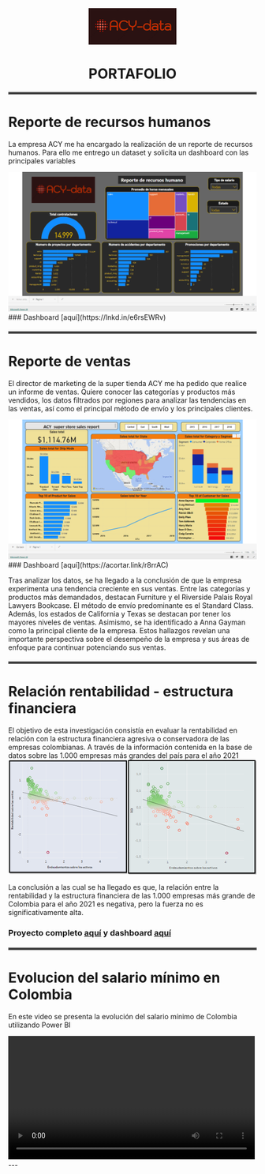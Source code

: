 <center>
  <img src="images/Logo personal.png?raw=true" alt="Logo personal">
</center>

# <center>PORTAFOLIO   </center>
       

<style>
  hr {
    border: 2px solid #555555;
    margin: 20px 0;
  }
</style>

<hr>

# Reporte de recursos humanos
La empresa ACY me ha encargado la realización de un reporte de recursos humanos. Para ello me entrego un dataset y solicita un dashboard con las principales variables

<img src="images/Segundo proyecto.png?raw=true"/>
### Dashboard [aquí](https://lnkd.in/e6rsEWRv)

---
# Reporte de ventas 
El director de marketing de la super tienda ACY me ha pedido que realice un informe de ventas. Quiere conocer las categorías y productos más vendidos, los datos filtrados por regiones para analizar las tendencias en las ventas, así como el principal método de envío y los principales clientes.

<img src="images/Reporte de ventas.png?raw=true"/>
### Dashboard [aquí](https://acortar.link/r8rrAC)

Tras analizar los datos, se ha llegado a la conclusión de que la empresa experimenta una tendencia creciente en sus ventas. Entre las categorías y productos más demandados, destacan Furniture y el Riverside Palais Royal Lawyers Bookcase. El método de envío predominante es el Standard Class. Además, los estados de California y Texas se destacan por tener los mayores niveles de ventas. Asimismo, se ha identificado a Anna Gayman como la principal cliente de la empresa. Estos hallazgos revelan una importante perspectiva sobre el desempeño de la empresa y sus áreas de enfoque para continuar potenciando sus ventas.


---
# Relación rentabilidad - estructura financiera
El objetivo de esta investigación consistía en evaluar la rentabilidad en relación con la estructura financiera agresiva o conservadora de las empresas colombianas. A través de la información contenida en la base de datos sobre las 1.000 empresas más grandes del país para el año 2021
<img src="images/Rentabilidad_proyecto1.png?raw=true"/>

La conclusión a las cual se ha llegado es que, la relación entre la rentabilidad y la estructura financiera de las 1.000 empresas más grande de Colombia para el año 2021 es negativa, pero la fuerza no es significativamente alta.

### Proyecto completo [aquí](https://drive.google.com/drive/folders/1-_S-M8CyFMSZ4kVHzw2sHdXfzZs_p9yy?usp=sharing)  y dashboard [aquí](https://public.tableau.com/views/Proyecto1_16887864044240/Dashboard1?:language=en-US&:display_count=n&:origin=viz_share_link)

---
# Evolucion del salario mínimo en Colombia
En este video se presenta la evolución del salario mínimo de Colombia utilizando Power BI
<div style="max-width: 500px">
<video controls style="width: 100%">
  <source src="images/Studio_Project_V2.mp4" type="video/mp4">
</video>
  </div>
---





<p style="font-size:11px">
